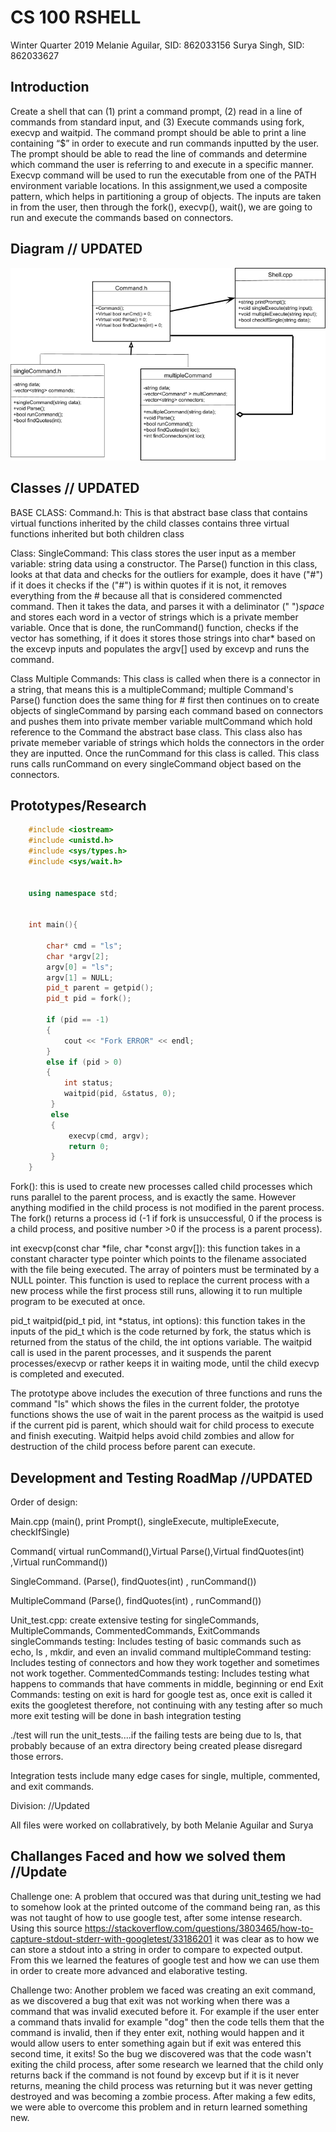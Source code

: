# CS 100 RSHELL
Winter Quarter 2019
Melanie Aguilar, SID: 862033156
Surya Singh, SID: 862033627

## Introduction
Create a shell that can (1) print a command prompt, (2) read in a line of commands from standard input, and (3) Execute commands using fork, execvp and waitpid. The command prompt should be able to print a line containing “$” in order to execute and run commands inputted by the user. The prompt should be able to read the line of commands and determine which command the user is referring to and execute in a specific manner.  Execvp command will be used to run the executable from one of the PATH environment variable  locations. In this assignment,we used a composite pattern, which helps in partitioning a group of objects. The inputs are taken in from the user, then through the fork(), execvp(), wait(), we are going to run and execute the commands based on connectors. 

## Diagram // UPDATED
![GitHub Logo](/images/uml.png)

## Classes // UPDATED
BASE CLASS:
Command.h: This is that abstract base class that contains virtual functions inherited by the child classes contains three virtual functions inherited but both children class

Class: SingleCommand: This class stores the user input as a member variable: string data using a constructor. The Parse() function in this class, looks at that data and checks for the outliers for example, does it have ("#") if it does it checks if the ("#") is within quotes if it is not, it removes everything from the # because all that is considered commencted command. Then it takes the data, and parses it with a deliminator (" ")*space* and stores each word in a vector of strings which is a private member variable. Once that is done, the runCommand() function, checks if the vector has something, if it does it stores those strings into char* based on the excevp inputs and populates the argv[] used by excevp and runs the command.

Class Multiple Commands: This class is called when there is a connector in a string, that means this is a multipleCommand; multiple Command's Parse() function does the same thing for # first then continues on to create objects of singleCommand by parsing each command based on connectors and pushes them into private member variable multCommand which hold reference to the Command the abstract base class. This class also has private memeber variable of strings which holds the connectors in the order they are inputted. Once the runCommand for this class is called. This class runs calls runCommand on every singleCommand object based on the connectors.


## Prototypes/Research
```c++
    #include <iostream>
    #include <unistd.h>
    #include <sys/types.h>
    #include <sys/wait.h>


    using namespace std;


    int main(){

        char* cmd = "ls";
        char *argv[2];
        argv[0] = "ls";
        argv[1] = NULL;
        pid_t parent = getpid();
        pid_t pid = fork();

        if (pid == -1)
        {
            cout << "Fork ERROR" << endl;
        }   
        else if (pid > 0)
        {
            int status;
            waitpid(pid, &status, 0);
         }
         else
         {
             execvp(cmd, argv);
             return 0;
         }
    }
```

Fork(): this is used to create new processes called child processes which runs parallel to the parent process, and is exactly the same. However anything modified in the child process is not modified in the parent process. The fork() returns a process id (-1 if fork is unsuccessful, 0 if the process is a child process, and positive number >0 if the process is a parent process).

int execvp(const char *file, char *const argv[]): this function takes in a constant character type pointer which points to the filename associated with the file being executed. The array of pointers must be terminated by a NULL pointer. This function is used to replace the current process with a new process while the first process still runs, allowing it to run multiple program to be executed at once.

pid_t waitpid(pid_t pid, int *status, int options): this function takes in the inputs of the pid_t which is the code returned by fork, the status which is returned from the status of the child, the int options variable. The waitpid call is used in the parent processes, and it suspends the parent processes/execvp or rather keeps it in waiting mode,  until the child execvp is completed and executed.

The prototype above includes the execution of three functions and runs the command "ls" which shows the files in the current folder, the prototye functions shows the use of wait in the parent process as the waitpid is used if the current pid is parent, which should wait for child process to execute and finish executing. Waitpid helps avoid child zombies and allow for destruction of the child process before parent can execute.

## Development and Testing RoadMap //UPDATED
Order of design:

Main.cpp (main(), print Prompt(), singleExecute, multipleExecute, checkIfSingle) 

Command( virtual runCommand(),Virtual Parse(),Virtual findQuotes(int) ,Virtual runCommand())

SingleCommand. (Parse(), findQuotes(int) , runCommand())

MultipleCommand (Parse(), findQuotes(int) , runCommand())

Unit_test.cpp: create extensive testing for singleCommands, MultipleCommands, CommentedCommands, ExitCommands
singleCommands testing: Includes testing of basic commands such as echo, ls , mkdir, and even an invalid command
multipleCommand testing: Includes testing of connectors and how they work together and sometimes not work together.
CommentedCommands testing: Includes testing what happens to commands that have comments in middle, beginning or end
Exit Commands: testing on exit is hard for google test as, once exit is called it exits the googletest therefore, not continuing with any testing after so much more exit testing will be done in bash integration testing

./test will run the unit_tests....if the failing tests are being due to ls, that probably because of an extra directory being created please disregard those errors.

Integration tests include many edge cases for single, multiple, commented, and exit commands. 

Division: //Updated

All files were worked on collabratively, by both Melanie Aguilar and Surya

## Challanges Faced and how we solved them //Update
Challenge one: A problem that occured was that during unit_testing we had to somehow look at the printed outcome of the command being ran, as this was not taught of how to use google test, after some intense research. 
Using this source https://stackoverflow.com/questions/3803465/how-to-capture-stdout-stderr-with-googletest/33186201
it was clear as to how we can store a stdout into a string in order to compare to expected output. From this we learned the features of google test and how we can use them in order to create more advanced and elaborative testing.

Challenge two: Another problem we faced was creating an exit command, as we discovered a bug that exit was not working when there was a command that was invalid executed before it. For example if the user enter a command thats invalid for example "dog" then the code tells them that the command is invalid, then if they enter exit, nothing would happen and it would allow users to enter something again but if exit was entered this second time, it exits! So the bug we discovered was that the code wasn't exiting the child process, after some research we learned that the child only returns back if the command is not found by excevp but if it is it never returns, meaning the child process was returning but it was never getting destroyed and was becoming a zombie process. After making a few edits, we were able to overcome this problem and in return learned something new.


